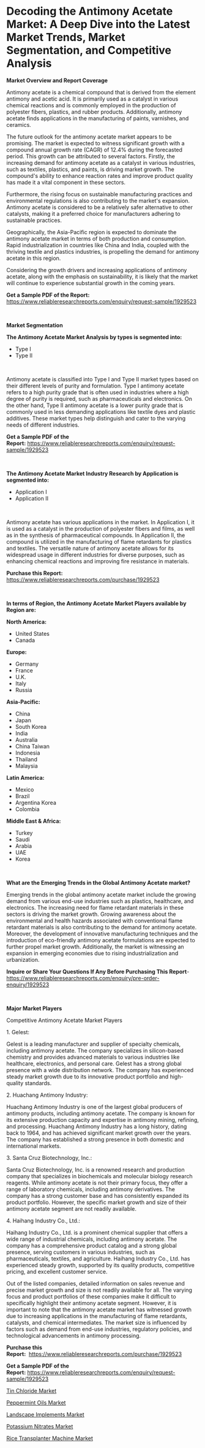 <p><h1>Decoding the Antimony Acetate Market: A Deep Dive into the Latest Market Trends, Market Segmentation, and Competitive Analysis</h1></p><p><strong>Market Overview and Report Coverage</strong></p>
<p><p>Antimony acetate is a chemical compound that is derived from the element antimony and acetic acid. It is primarily used as a catalyst in various chemical reactions and is commonly employed in the production of polyester fibers, plastics, and rubber products. Additionally, antimony acetate finds applications in the manufacturing of paints, varnishes, and ceramics.</p><p>The future outlook for the antimony acetate market appears to be promising. The market is expected to witness significant growth with a compound annual growth rate (CAGR) of 12.4% during the forecasted period. This growth can be attributed to several factors. Firstly, the increasing demand for antimony acetate as a catalyst in various industries, such as textiles, plastics, and paints, is driving market growth. The compound's ability to enhance reaction rates and improve product quality has made it a vital component in these sectors.</p><p>Furthermore, the rising focus on sustainable manufacturing practices and environmental regulations is also contributing to the market's expansion. Antimony acetate is considered to be a relatively safer alternative to other catalysts, making it a preferred choice for manufacturers adhering to sustainable practices.</p><p>Geographically, the Asia-Pacific region is expected to dominate the antimony acetate market in terms of both production and consumption. Rapid industrialization in countries like China and India, coupled with the thriving textile and plastics industries, is propelling the demand for antimony acetate in this region.</p><p>Considering the growth drivers and increasing applications of antimony acetate, along with the emphasis on sustainability, it is likely that the market will continue to experience substantial growth in the coming years.</p></p>
<p><strong>Get a Sample PDF of the Report:</strong> <a href="https://www.reliableresearchreports.com/enquiry/request-sample/1929523">https://www.reliableresearchreports.com/enquiry/request-sample/1929523</a></p>
<p>&nbsp;</p>
<p><strong>Market Segmentation</strong></p>
<p><strong>The Antimony Acetate Market Analysis by types is segmented into:</strong></p>
<p><ul><li>Type I</li><li>Type II</li></ul></p>
<p>&nbsp;</p>
<p><p>Antimony acetate is classified into Type I and Type II market types based on their different levels of purity and formulation. Type I antimony acetate refers to a high purity grade that is often used in industries where a high degree of purity is required, such as pharmaceuticals and electronics. On the other hand, Type II antimony acetate is a lower purity grade that is commonly used in less demanding applications like textile dyes and plastic additives. These market types help distinguish and cater to the varying needs of different industries.</p></p>
<p><strong>Get a Sample PDF of the Report:</strong>&nbsp;<a href="https://www.reliableresearchreports.com/enquiry/request-sample/1929523">https://www.reliableresearchreports.com/enquiry/request-sample/1929523</a></p>
<p>&nbsp;</p>
<p><strong>The Antimony Acetate Market Industry Research by Application is segmented into:</strong></p>
<p><ul><li>Application I</li><li>Application II</li></ul></p>
<p>&nbsp;</p>
<p><p>Antimony acetate has various applications in the market. In Application I, it is used as a catalyst in the production of polyester fibers and films, as well as in the synthesis of pharmaceutical compounds. In Application II, the compound is utilized in the manufacturing of flame retardants for plastics and textiles. The versatile nature of antimony acetate allows for its widespread usage in different industries for diverse purposes, such as enhancing chemical reactions and improving fire resistance in materials.</p></p>
<p><strong>Purchase this Report:</strong>&nbsp; <a href="https://www.reliableresearchreports.com/purchase/1929523">https://www.reliableresearchreports.com/purchase/1929523</a></p>
<p>&nbsp;</p>
<p><strong>In terms of Region, the Antimony Acetate Market Players available by Region are:</strong></p>
<p>
    <p> <strong> North America: </strong>
        <ul>
            <li>United States</li>
            <li>Canada</li>
        </ul>
        </p> 
    <p> <strong> Europe: </strong>
        <ul>
            <li>Germany</li>
            <li>France</li>
            <li>U.K.</li>
            <li>Italy</li>
            <li>Russia</li>
        </ul>
        </p> 
    <p> <strong> Asia-Pacific: </strong>
        <ul>
            <li>China</li>
            <li>Japan</li>
            <li>South Korea</li>
            <li>India</li>
            <li>Australia</li>
            <li>China Taiwan</li>
            <li>Indonesia</li>
            <li>Thailand</li>
            <li>Malaysia</li>
        </ul>
        </p> 
    <p> <strong> Latin America: </strong>
        <ul>
            <li>Mexico</li>
            <li>Brazil</li>
            <li>Argentina Korea</li>
            <li>Colombia</li>
        </ul>
        </p> 
    <p> <strong> Middle East & Africa: </strong>
        <ul>
            <li>Turkey</li>
            <li>Saudi</li>
            <li>Arabia</li>
            <li>UAE</li>
            <li>Korea</li>
        </ul>
    </p>
    </p>
<p>&nbsp;</p>
<p><strong>What are the Emerging Trends in the Global Antimony Acetate market?</strong></p>
<p><p>Emerging trends in the global antimony acetate market include the growing demand from various end-use industries such as plastics, healthcare, and electronics. The increasing need for flame retardant materials in these sectors is driving the market growth. Growing awareness about the environmental and health hazards associated with conventional flame retardant materials is also contributing to the demand for antimony acetate. Moreover, the development of innovative manufacturing techniques and the introduction of eco-friendly antimony acetate formulations are expected to further propel market growth. Additionally, the market is witnessing an expansion in emerging economies due to rising industrialization and urbanization.</p></p>
<p><strong>Inquire or Share Your Questions If Any Before Purchasing This Report</strong>- <a href="https://www.reliableresearchreports.com/enquiry/pre-order-enquiry/1929523">https://www.reliableresearchreports.com/enquiry/pre-order-enquiry/1929523</a></p>
<p>&nbsp;</p>
<p><strong>Major Market Players</strong></p>
<p><p>Competitive Antimony Acetate Market Players</p><p>1. Gelest:</p><p>Gelest is a leading manufacturer and supplier of specialty chemicals, including antimony acetate. The company specializes in silicon-based chemistry and provides advanced materials to various industries like healthcare, electronics, and personal care. Gelest has a strong global presence with a wide distribution network. The company has experienced steady market growth due to its innovative product portfolio and high-quality standards.</p><p>2. Huachang Antimony Industry:</p><p>Huachang Antimony Industry is one of the largest global producers of antimony products, including antimony acetate. The company is known for its extensive production capacity and expertise in antimony mining, refining, and processing. Huachang Antimony Industry has a long history, dating back to 1964, and has achieved significant market growth over the years. The company has established a strong presence in both domestic and international markets.</p><p>3. Santa Cruz Biotechnology, Inc.:</p><p>Santa Cruz Biotechnology, Inc. is a renowned research and production company that specializes in biochemicals and molecular biology research reagents. While antimony acetate is not their primary focus, they offer a range of laboratory chemicals, including antimony derivatives. The company has a strong customer base and has consistently expanded its product portfolio. However, the specific market growth and size of their antimony acetate segment are not readily available.</p><p>4. Haihang Industry Co., Ltd.:</p><p>Haihang Industry Co., Ltd. is a prominent chemical supplier that offers a wide range of industrial chemicals, including antimony acetate. The company has a comprehensive product catalog and a strong global presence, serving customers in various industries, such as pharmaceuticals, textiles, and agriculture. Haihang Industry Co., Ltd. has experienced steady growth, supported by its quality products, competitive pricing, and excellent customer service.</p><p>Out of the listed companies, detailed information on sales revenue and precise market growth and size is not readily available for all. The varying focus and product portfolios of these companies make it difficult to specifically highlight their antimony acetate segment. However, it is important to note that the antimony acetate market has witnessed growth due to increasing applications in the manufacturing of flame retardants, catalysts, and chemical intermediates. The market size is influenced by factors such as demand from end-use industries, regulatory policies, and technological advancements in antimony processing.</p></p>
<p><strong>Purchase this Report:</strong>&nbsp;&nbsp;<a href="https://www.reliableresearchreports.com/purchase/1929523">https://www.reliableresearchreports.com/purchase/1929523</a></p>
<p></p>
<p><strong>Get a Sample PDF of the Report:</strong>&nbsp;<a href="https://www.reliableresearchreports.com/enquiry/request-sample/1929523">https://www.reliableresearchreports.com/enquiry/request-sample/1929523</a></p>
<p><p><a href="https://medium.com/@brandonramos59/analyzing-tin-chloride-market-global-industry-perspective-and-forecast-2023-to-2030-a78f92302e1d">Tin Chloride Market</a></p><p><a href="https://medium.com/@christopherbennett19/peppermint-oils-market-research-report-its-history-and-forecast-2023-to-2030-19dbb4b92aa0">Peppermint Oils Market</a></p><p><a href="https://github.com/Chiragrp26/Market-Research-Report-List-1/blob/main/landscape-implements-market.md">Landscape Implements Market</a></p><p><a href="https://medium.com/@juansmith1961/potassium-nitrates-market-insight-market-trends-growth-forecasted-from-2023-to-2030-7fe04a077b7b">Potassium Nitrates Market</a></p><p><a href="https://github.com/AKSHATREPORTPRIME/Market-Research-Report-List-1/blob/main/rice-transplanter-machine-market.md">Rice Transplanter Machine Market</a></p></p>